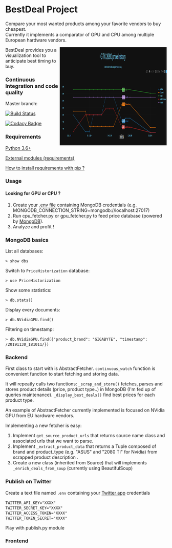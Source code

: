 BestDeal Project
=======================

Compare your most wanted products among your favorite vendors to buy cheapest.<br>
Currently it implements a comparator of GPU and CPU among multiple European hardware vendors.<br>

<img src='https://github.com/RichardDally/BestDeal/blob/master/screenshots/GTX2080_20181202.png' style='width:334px; height:306px; float: right;'>

BestDeal provides you a visualization tool to anticipate best timing to buy.

### Continuous Integration and code quality

Master branch:


[![Build Status](https://travis-ci.org/RichardDally/BestDeal.svg?branch=master)](https://travis-ci.org/RichardDally/BestDeal)

[![Codacy Badge](https://api.codacy.com/project/badge/Grade/09178071e8a8453fa2acc6d47a4937aa)](https://www.codacy.com/manual/RichardDally/BestDeal?utm_source=github.com&amp;utm_medium=referral&amp;utm_content=RichardDally/BestDeal&amp;utm_campaign=Badge_Grade)


### Requirements

[Python 3.6+](https://www.python.org/downloads/)

[External modules (requirements)](requirements.txt)

[How to install requirements with pip ?](https://stackoverflow.com/a/39537053/5037799)

### Usage

#### Looking for GPU or CPU ?

1. Create your [.env file](https://github.com/theskumar/python-dotenv) containing MongoDB credentials (e.g. MONGODB_CONNECTION_STRING=mongodb://localhost:27017)
2. Run cpu_fetcher.py or gpu_fetcher.py to feed price database (powered by [MongoDB](https://docs.mongodb.com)).
3. Analyze and profit !

### MongoDB basics

List all databases:

    > show dbs

Switch to `PriceHistorization` database:

    > use PriceHistorization

Show some statistics:

    > db.stats()

Display every documents:

    > db.NVidiaGPU.find()

Filtering on timestamp:

    > db.NVidiaGPU.find({"product_brand": "GIGABYTE", "timestamp": /20191130_181011/})


### Backend

First class to start with is AbstractFetcher.
`continuous_watch` function is convenient function to start fetching and storing data.

It will repeatly calls two functions:
`_scrap_and_store()` fetches, parses and stores product details (price, product type..) in MongoDB (I'm fed up of queries maintenance).
`_display_best_deals()` find best prices for each product type.

An example of AbstractFetcher currently implemented is focused on NVidia GPU from EU hardware vendors.

Implementing a new fetcher is easy:
1) Implement `get_source_product_urls` that returns source name class and associated urls that we want to parse.
2) Implement `_extract_product_data` that returns a Tuple composed of brand and product_type (e.g. "ASUS" and "2080 TI" for Nvidia) from scrapped product description .
3) Create a new class (inherited from Source) that will implements `_enrich_deals_from_soup` (currently using BeautifulSoup)

### Publish on Twitter

Create a text file named `.env` containing your [Twitter app](https://developer.twitter.com/en/apps/) credentials

    TWITTER_API_KEY="XXXX"
    TWITTER_SECRET_KEY="XXXX"
    TWITTER_ACCESS_TOKEN="XXXX"
    TWITTER_TOKEN_SECRET="XXXX"

Play with publish.py module

### Frontend

